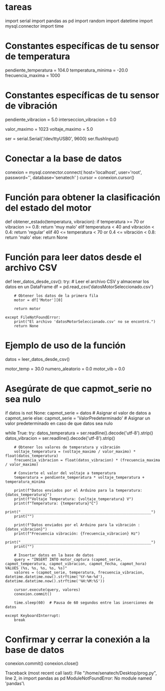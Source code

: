 # tareas
import serial
import pandas as pd
import random
import datetime
import mysql.connector
import time

# Constantes específicas de tu sensor de temperatura
pendiente_temperatura = 104.0
temperatura_minima = -20.0
frecuencia_maxima = 1000

# Constantes específicas de tu sensor de vibración
pendiente_vibracion = 5.0
interseccion_vibracion = 0.0

valor_maximo = 1023
voltaje_maximo = 5.0

ser = serial.Serial('/dev/ttyUSB0', 9600)
ser.flushInput()

# Conectar a la base de datos
conexion = mysql.connector.connect(
    host='localhost',
    user='root',
    password='',
    database='senatech'
)
cursor = conexion.cursor()

# Función para obtener la clasificación del estado del motor
def obtener_estado(temperatura, vibracion):
    if temperatura >= 70 or vibracion >= 0.8:
        return 'muy malo'
    elif temperatura < 40 and vibración < 0.4:
        return 'regular'
    elif 40 <= temperatura < 70 or 0.4 <= vibración < 0.8:
        return 'malo'
    else:
        return None

# Función para leer datos desde el archivo CSV
def leer_datos_desde_csv():
    try:
        # Leer el archivo CSV y almacenar los datos en un DataFrame
        df = pd.read_csv('datosMotorSeleccionado.csv')

        # Obtener los datos de la primera fila
        motor = df['Motor'][0]

        return motor

    except FileNotFoundError:
        print("El archivo 'datosMotorSeleccionado.csv' no se encontró.")
        return None

# Ejemplo de uso de la función
datos = leer_datos_desde_csv()

motor_temp = 30.0
numero_aleatorio = 0.0
motor_vib = 0.0

# Asegúrate de que capmot_serie no sea nulo
if datos is not None:
    capmot_serie = datos  # Asignar el valor de datos a capmot_serie
else:
    capmot_serie = 'ValorPredeterminado'  # Asignar un valor predeterminado en caso de que datos sea nulo

while True:
    try:
        datos_temperatura = ser.readline().decode('utf-8').strip()
        datos_vibracion = ser.readline().decode('utf-8').strip()

        # Obtener los valores de temperatura y vibración
        voltaje_temperatura = (voltaje_maximo / valor_maximo) * float(datos_temperatura)
        frecuencia_vibracion = float(datos_vibracion) * (frecuencia_maxima / valor_maximo)

        # Convierte el valor del voltaje a temperatura
        temperatura = pendiente_temperatura * voltaje_temperatura + temperatura_minima

        print(f"Datos enviados por el Arduino para la temperatura: {datos_temperatura}")
        print(f"Voltaje Temperatura: {voltaje_temperatura} V")
        print(f"Temperatura: {temperatura}°C")
        print("___________________________________________________________")
        print("")

        print(f"Datos enviados por el Arduino para la vibración : {datos_vibracion}")
        print(f"Frecuencia vibración: {frecuencia_vibracion} Hz")
        print("___________________________________________________________")
        print("")

        # Insertar datos en la base de datos
        query = "INSERT INTO motor_captura (capmot_serie, capmot_temperatura, capmot_vibracion, capmot_fecha, capmot_hora) VALUES (%s, %s, %s, %s, %s)"
        valores = (capmot_serie, temperatura, frecuencia_vibracion, datetime.datetime.now().strftime('%Y-%m-%d'), datetime.datetime.now().strftime('%H:%M:%S'))

        cursor.execute(query, valores)
        conexion.commit()

        time.sleep(60)  # Pausa de 60 segundos entre las inserciones de datos

    except KeyboardInterrupt:
        break

# Confirmar y cerrar la conexión a la base de datos
conexion.commit()
conexion.close()

Traceback (most recent call last):
  File "/home/senatech/Desktop/prog.py", line 2, in <module>
    import pandas as pd
ModuleNotFoundError: No module named 'pandas'\

